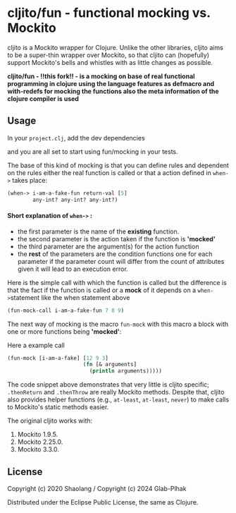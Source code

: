 # cljito/fun - functional mocking vs. Mockito
cljito is a Mockito wrapper for Clojure. Unlike the other libraries,
cljito aims to be a super-thin wrapper over Mockito, so that
cljito can (hopefully) support Mockito's bells and whistles
with as little changes as possible.

**cljito/fun - __!!this fork!!__ - is a mocking on base of real functional
programming in clojure using the language features as defmacro and with-redefs
for mocking the functions also the meta information of the clojure compiler is used**


## Usage

In your `project.clj`, add the dev dependencies 

and you are all set to start using fun/mocking in your tests.

The base of this kind of mocking is that you can define rules and dependent on the rules either
the real function is called or that a action defined in `when->` takes place:

```clojure
(when-> i-am-a-fake-fun return-val [5]
        any-int? any-int? any-int?)
```
#### **Short explanation of `when->` :**
- the first parameter is the name of the **__existing__** function. 
- the second parameter is the action taken if the function is __'mocked'__
- the third parameter are the argument(s) for the action function
- the __**rest**__ of the parameters are the condition functions one for each parameter
if the parameter count will differ from the count of attributes given
it will lead to an execution error.


Here is the simple call with which the function is called but the difference is that 
the fact if the function is called or a **__mock__** of it depends on a `when->`statement
like the when statement above 

```clojure
(fun-mock-call i-am-a-fake-fun 7 8 9)
```

The next way of mocking is the macro `fun-mock` with this macro a block with one or
more functions being **__'mocked'__**:

Here a example call 
```clojure
(fun-mock [i-am-a-fake] [12 9 3]
                        (fn [& arguments]
                          (println arguments)))))
```
The code snippet above demonstrates that very little is
cljito specific; `.thenReturn` and `.thenThrow` are really Mockito
methods. Despite that, cljito also provides helper functions (e.g.,
`at-least`, `at-least`, `never`) to make calls to Mockito's static
methods easier.



The original cljito works with:

1. Mockito 1.9.5.
2. Mockito 2.25.0.
3. Mockito 3.3.0.

## License

Copyright (c) 2020 Shaolang / Copyright (c) 2024 Glab-Plhak

Distributed under the Eclipse Public License, the same as Clojure.
